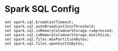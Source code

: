 # Spark SQL Config

    set spark.sql.broadcastTimeout;
    set spark.sql.autoBroadcastJoinThreshold;
    set spark.sql.inMemoryColumnarStorage.compressed;
    set spark.sql.inMemoryColumnarStorage.batchSize;
    set spark.sql.files.maxPartitionBytes;
    set spark.sql.files.openCostInBytes;
